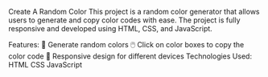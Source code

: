 Create A Random Color
This project is a random color generator that allows users to generate and copy color codes with ease. The project is fully responsive and developed using HTML, CSS, and JavaScript.

Features:
🎨 Generate random colors
🖱️ Click on color boxes to copy the color code
📱 Responsive design for different devices
Technologies Used:
HTML
CSS
JavaScript
